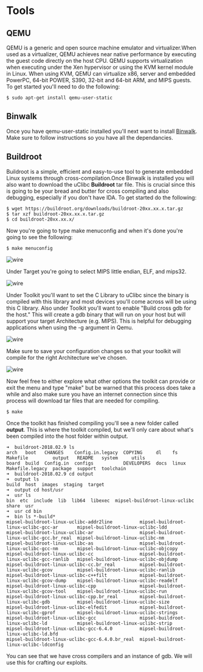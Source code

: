 # Tools
## QEMU
QEMU is a generic and open source machine emulator and virtualizer.When used as a virtualizer, QEMU achieves near native performance by executing the guest code directly on the host CPU. QEMU supports virtualization when executing under the Xen hypervisor or using the KVM kernel module in Linux. When using KVM, QEMU can virtualize x86, server and embedded PowerPC, 64-bit POWER, S390, 32-bit and 64-bit ARM, and MIPS guests. 
To get started you'll need to do the following:
```console
$ sudo apt-get install qemu-user-static
```
## Binwalk
Once you have qemu-user-static installed you'll next want to install [Binwalk](https://github.com/ReFirmLabs/binwalk). Make sure to follow instructions so you have all the dependancies.
## Buildroot
Buildroot is a simple, efficient and easy-to-use tool to generate embedded Linux systems through cross-compilation.Once Binwalk is installed you will also want to download the uClibc **Buildroot** tar file. This is crucial since this is going to be your bread and butter for cross compiling and also debugging, especially if you don't have IDA. To get started do the following:
```console
$ wget https://buildroot.org/downloads/buildroot-20xx.xx.x.tar.gz
$ tar xzf buildroot-20xx.xx.x.tar.gz
$ cd buildroot-20xx.xx.x/
```
Now you're going to type make menuconfig and when it's done you're going to see the following:
```console
$ make menuconfig
```

![wire](https://github.com/s34s0n/multiarch/blob/master/mips/images/1.png)

Under Target you're going to select MIPS little endian, ELF, and mips32.

![wire](https://github.com/s34s0n/multiarch/blob/master/mips/images/2.png)

Under Toolkit you'll want to set the C Library to uClibc since the binary is compiled with this library and most devices you'll come across will be using this C library.
Also under Toolkit you'll want to enable "Build cross gdb for the host." This will create a gdb binary that will run on your host but will support your target Architecture (e.g. MIPS). This is helpful for debugging applications when using the -g argument in Qemu.

![wire](https://github.com/s34s0n/multiarch/blob/master/mips/images/3.png)

Make sure to save your configuration changes so that your toolkit will compile for the right Architecture we've chosen.

![wire](https://github.com/s34s0n/multiarch/blob/master/mips/images/4.png)

Now feel free to either explore what other options the toolkit can provide or exit the menu and type "make" but be warned that this process does take a while and also make sure you have an internet connection since this process will download tar files that are needed for compiling.

```console
$ make
```
Once the toolkit has finished compiling you'll see a new folder called **output**. This is where the toolkit compiled, but we'll only care about what's been compiled into the host folder within output.
```console
➜  buildroot-2018.02.9 ls
arch   boot   CHANGES    Config.in.legacy  COPYING     dl    fs     Makefile         output   README   system     utils
board  build  Config.in  configs           DEVELOPERS  docs  linux  Makefile.legacy  package  support  toolchain
➜  buildroot-2018.02.9 cd output 
➜  output ls
build  host  images  staging  target
➜  output cd host/usr 
➜  usr ls
bin  etc  include  lib  lib64  libexec  mipsel-buildroot-linux-uclibc  share  usr
➜  usr cd bin 
➜  bin ls *-build*
mipsel-buildroot-linux-uclibc-addr2line          mipsel-buildroot-linux-uclibc-gcc-ar       mipsel-buildroot-linux-uclibc-ldd
mipsel-buildroot-linux-uclibc-ar                 mipsel-buildroot-linux-uclibc-gcc.br_real  mipsel-buildroot-linux-uclibc-nm
mipsel-buildroot-linux-uclibc-as                 mipsel-buildroot-linux-uclibc-gcc-nm       mipsel-buildroot-linux-uclibc-objcopy
mipsel-buildroot-linux-uclibc-cc                 mipsel-buildroot-linux-uclibc-gcc-ranlib   mipsel-buildroot-linux-uclibc-objdump
mipsel-buildroot-linux-uclibc-cc.br_real         mipsel-buildroot-linux-uclibc-gcov         mipsel-buildroot-linux-uclibc-ranlib
mipsel-buildroot-linux-uclibc-c++filt            mipsel-buildroot-linux-uclibc-gcov-dump    mipsel-buildroot-linux-uclibc-readelf
mipsel-buildroot-linux-uclibc-cpp                mipsel-buildroot-linux-uclibc-gcov-tool    mipsel-buildroot-linux-uclibc-run
mipsel-buildroot-linux-uclibc-cpp.br_real        mipsel-buildroot-linux-uclibc-gdb          mipsel-buildroot-linux-uclibc-size
mipsel-buildroot-linux-uclibc-elfedit            mipsel-buildroot-linux-uclibc-gprof        mipsel-buildroot-linux-uclibc-strings
mipsel-buildroot-linux-uclibc-gcc                mipsel-buildroot-linux-uclibc-ld           mipsel-buildroot-linux-uclibc-strip
mipsel-buildroot-linux-uclibc-gcc-6.4.0          mipsel-buildroot-linux-uclibc-ld.bfd
mipsel-buildroot-linux-uclibc-gcc-6.4.0.br_real  mipsel-buildroot-linux-uclibc-ldconfig
```
You can see that we have cross compilers and an instance of gdb. We will use this for crafting our exploits. 

